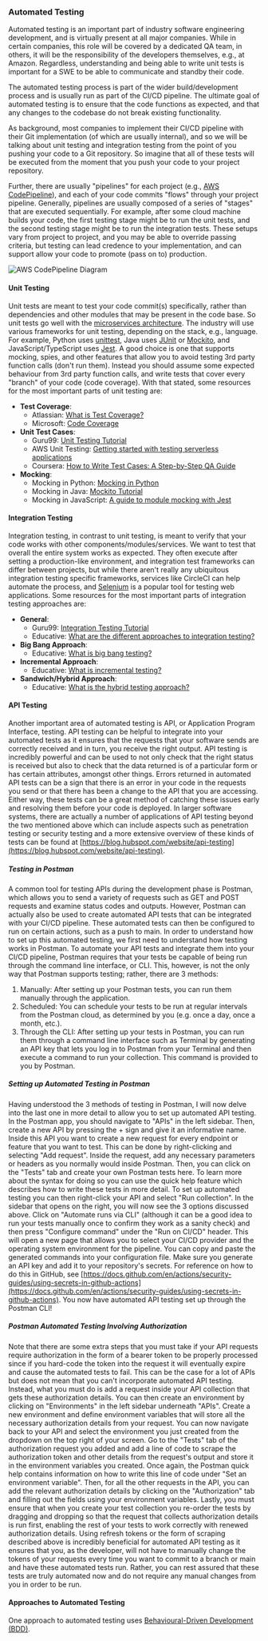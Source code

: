 ### Automated Testing

Automated testing is an important part of industry software engineering development, and is
virtually present at all major companies. While in certain companies, this role will be covered by a
dedicated QA team, in others, it will be the responsibility of the developers themselves, e.g., at
Amazon. Regardless, understanding and being able to write unit tests is important for a SWE to be
able to communicate and standby their code.

The automated testing process is part of the wider build/development process and is usually run as
part of the CI/CD pipeline. The ultimate goal of automated testing is to ensure that the code
functions as expected, and that any changes to the codebase do not break existing functionality.

As background, most companies to implement their CI/CD pipeline with their Git implementation (of
which are usually internal), and so we will be talking about unit testing and integration testing
from the point of you pushing your code to a Git repository. So imagine that all of these tests will
be executed from the moment that you push your code to your project repository.

Further, there are usually "pipelines" for each project (e.g.,
[AWS CodePipeline](https://docs.aws.amazon.com/codepipeline/latest/userguide/welcome-introducing.html)),
and each of your code commits "flows" through your project pipeline. Generally, pipelines are
usually composed of a series of "stages" that are executed sequentially. For example, after some
cloud machine builds your code, the first testing stage might be to run the unit tests, and the
second testing stage might be to run the integration tests. These setups vary from project to
project, and you may be able to override passing criteria, but testing can lead credence to your
implementation, and can support allow your code to promote (pass on to) production.

![AWS CodePipeline Diagram](https://docs.aws.amazon.com/images/codepipeline/latest/userguide/images/pipeline-elements-workflow-application.png)

#### Unit Testing

Unit tests are meant to test your code commit(s) specifically, rather than dependencies and other modules that
may be present in the code base. So unit tests go well with the
[microservices architecture](https://learn.microsoft.com/en-us/azure/architecture/guide/architecture-styles/microservices).
The industry will use various frameworks for unit testing, depending on the stack, e.g., language.
For example, Python uses [unittest](https://docs.python.org/3/library/unittest.html), Java uses
[JUnit](https://junit.org/junit5/) or [Mockito](https://site.mockito.org/), and
JavaScript/TypeScript uses [Jest](https://jestjs.io/). A good choice is one that supports mocking,
spies, and other features that allow you to avoid testing 3rd party function calls (don't run them).
Instead you should assume some expected behaviour from 3rd party function calls, and write tests
that cover every "branch" of your code (code coverage). With that stated, some resources for the
most important parts of unit testing are:

-   **Test Coverage**:
    - Atlassian: [What is Test Coverage?](https://www.atlassian.com/continuous-delivery/software-testing/code-coverage)
    - Microsoft: [Code Coverage](https://learn.microsoft.com/en-us/visualstudio/test/using-code-coverage-to-determine-how-much-code-is-being-tested?view=vs-2022&tabs=csharp)
-   **Unit Test Cases**:
    -   Guru99: [Unit Testing Tutorial](https://www.guru99.com/unit-testing-guide.html)
    -   AWS Unit Testing: [Getting started with testing serverless applications](https://aws.amazon.com/blogs/compute/getting-started-with-testing-serverless-applications/)
    -   Coursera: [How to Write Test Cases: A Step-by-Step QA Guide](https://www.coursera.org/articles/how-to-write-test-cases)
-   **Mocking**:
    -   Mocking in Python: [Mocking in Python](https://realpython.com/python-mock-library/)
    -   Mocking in Java: [Mockito Tutorial](https://www.vogella.com/tutorials/Mockito/article.html)
    -   Mocking in JavaScript: [A guide to module mocking with Jest](https://www.emgoto.com/mocking-with-jest/)

#### Integration Testing

Integration testing, in contrast to unit testing, is meant to verify that your code works with other components/modules/services. We want to test that overall the entire system works as expected. They often execute after setting a production-like environment, and integration test frameworks can differ between projects, but while there aren't really any ubiquitous integration testing specific frameworks, services like CircleCI can help automate the process, and [Selenium](https://www.selenium.dev/) is a popular tool for testing web applications. Some resources for the most important parts of integration testing approaches are:

-  **General**:
   -  Guru99: [Integration Testing Tutorial](https://www.guru99.com/integration-testing.html)
   -  Educative: [What are the different approaches to integration testing?](https://www.educative.io/edpresso/what-are-the-different-approaches-to-integration-testing)
-   **Big Bang Approach**:
    -   Educative: [What is big bang testing?](https://www.educative.io/edpresso/what-is-big-bang-testing)
-   **Incremental Approach**:
    -   Educative: [What is incremental testing?](https://www.educative.io/edpresso/what-is-incremental-testing)
-   **Sandwich/Hybrid Approach**:
    -   Educative: [What is the hybrid testing approach?](https://www.educative.io/answers/what-is-hybrid-integration-testing)
 
#### API Testing

Another important area of automated testing is API, or Application Program Interface, testing. API testing can be helpful to integrate into your automated tests as it ensures that the requests that your software sends are correctly received and in turn, you receive the right output. API testing is incredibly powerful and can be used to not only check that the right status is received but also to check that the data returned is of a particular form or has certain attributes, amongst other things. Errors returned in automated API tests can be a sign that there is an error in your code in the requests you send or that there has been a change to the API that you are accessing. Either way, these tests can be a great method of catching these issues early and resolving them before your code is deployed. In larger software systems, there are actually a number of applications of API testing beyond the two mentioned above which can include aspects such as penetration testing or security testing and a more extensive overview of these kinds of tests can be found at [https://blog.hubspot.com/website/api-testing](https://blog.hubspot.com/website/api-testing).

##### Testing in Postman

A common tool for testing APIs during the development phase is Postman, which allows you to send a variety of requests such as GET and POST requests and examine status codes and outputs. However, Postman can actually also be used to create automated API tests that can be integrated with your CI/CD pipeline. These automated tests can then be configured to run on certain actions, such as a push to main. In order to understand how to set up this automated testing, we first need to understand how testing works in Postman. To automate your API tests and integrate them into your CI/CD pipeline, Postman requires that your tests be capable of being run through the command line interface, or CLI. This, however, is not the only way that Postman supports testing; rather, there are 3 methods:

1. Manually: After setting up your Postman tests, you can run them manually through the application.
2. Scheduled: You can schedule your tests to be run at regular intervals from the Postman cloud, as determined by you (e.g. once a day, once a month, etc.).
3. Through the CLI: After setting up your tests in Postman, you can run them through a command line interface such as Terminal by generating an API key that lets you log in to Postman from your Terminal and then execute a command to run your collection. This command is provided to you by Postman.

##### Setting up Automated Testing in Postman

Having understood the 3 methods of testing in Postman, I will now delve into the last one in more detail to allow you to set up automated API testing. In the Postman app, you should navigate to "APIs" in the left sidebar. Then, create a new API by pressing the + sign and give it an informative name. Inside this API you want to create a new request for every endpoint or feature that you want to test. This can be done by right-clicking and selecting "Add request". Inside the request, add any necessary parameters or headers as you normally would inside Postman. Then, you can click on the "Tests" tab and create your own Postman tests here. To learn more about the syntax for doing so you can use the quick help feature which describes how to write these tests in more detail. To set up automated testing you can then right-click your API and select "Run collection". In the sidebar that opens on the right, you will now see the 3 options discussed above. Click on "Automate runs via CLI" (although it can be a good idea to run your tests manually once to confirm they work as a sanity check) and then press "Configure command" under the "Run on CI/CD" header. This will open a new page that allows you to select your CI/CD provider and the operating system environment for the pipeline. You can copy and paste the generated commands into your configuration file. Make sure you generate an API key and add it to your repository's secrets. For reference on how to do this in GitHub, see [https://docs.github.com/en/actions/security-guides/using-secrets-in-github-actions](https://docs.github.com/en/actions/security-guides/using-secrets-in-github-actions). You now have automated API testing set up through the Postman CLI!

##### Postman Automated Testing Involving Authorization

Note that there are some extra steps that you must take if your API requests require authorization in the form of a bearer token to be properly processed since if you hard-code the token into the request it will eventually expire and cause the automated tests to fail. This can be the case for a lot of APIs but does not mean that you can't incorporate automated API testing. Instead, what you must do is add a request inside your API collection that gets these authorization details. You can then create an environment by clicking on "Environments" in the left sidebar underneath "APIs". Create a new environment and define environment variables that will store all the necessary authorization details from your request. You can now navigate back to your API and select the environment you just created from the dropdown on the top right of your screen. Go to the "Tests" tab of the authorization request you added and add a line of code to scrape the authorization token and other details from the request's output and store it in the environment variables you created. Once again, the Postman quick help contains information on how to write this line of code under "Set an environment variable". Then, for all the other requests in the API, you can add the relevant authorization details by clicking on the "Authorization" tab and filling out the fields using your environment variables. Lastly, you must ensure that when you create your test collection you re-order the tests by dragging and dropping so that the request that collects authorization details is run first, enabling the rest of your tests to work correctly with renewed authorization details. Using refresh tokens or the form of scraping described above is incredibly beneficial for automated API testing as it ensures that you, as the developer, will not have to manually change the tokens of your requests every time you want to commit to a branch or main and have these automated tests run. Rather, you can rest assured that these tests are truly automated now and do not require any manual changes from you in order to be run.

#### Approaches to Automated Testing

One approach to automated testing uses [Behavioural-Driven Development (BDD)](./Behavioural_Driven_Development.md).